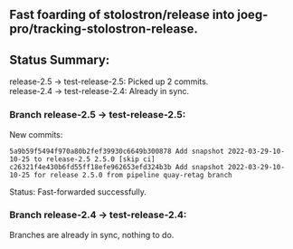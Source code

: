 ## Fast foarding of stolostron/release into joeg-pro/tracking-stolostron-release.

## Status Summary:

release-2.5 -> test-release-2.5: Picked up 2 commits.  
release-2.4 -> test-release-2.4: Already in sync.  

### Branch release-2.5 -> test-release-2.5:

New commits:

```
5a9b59f5494f970a80b2fef39930c6649b300878 Add snapshot 2022-03-29-10-10-25 to release-2.5 2.5.0 [skip ci]
c26321f4e430b6fd55ff18efe962653efd324b3b Add snapshot 2022-03-29-10-10-25 for release 2.5.0 from pipeline quay-retag branch
```

Status: Fast-forwarded successfully.

### Branch release-2.4 -> test-release-2.4:

Branches are already in sync, nothing to do.
